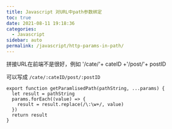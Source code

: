 ```yaml
---
title: Javascript 对URL中path参数绑定
toc: true
date: 2021-08-11 19:18:36
categories: 
  - Javascript
sidebar: auto
permalink: /javascript/http-params-in-path/
---
```


拼接URL在前端不是很好，例如 '/cate/'+ cateID +'/post/'+ postID

可以写成 `/cate/:cateID/post/:postID`

```
export function getParamlisedPath(pathString, ...params) {
  let result = pathString
  params.forEach((value) => {
    result = result.replace(/\:\w+/, value)
  })
  return result
}

```

